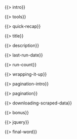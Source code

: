 {{> intro}}

{{> tools}}

{{> quick-recap}}

{{> title}}

{{> description}}

{{> last-run-date}}

{{> run-count}}

{{> wrapping-it-up}}

{{> pagination-intro}}

{{> pagination}}

{{> downloading-scraped-data}}

{{> bonus}}

{{> jquery}}

{{> final-word}}
